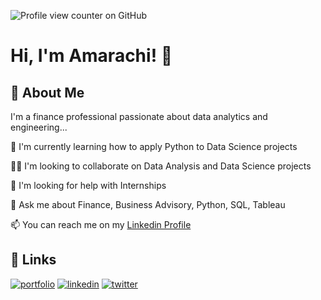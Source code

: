 ![Profile view counter on GitHub](https://komarev.com/ghpvc/?username=amaraelekwa)
# Hi, I'm Amarachi! 👋


## 🚀 About Me
I'm a finance professional passionate about data analytics and engineering...


🧠 I'm currently learning how to apply Python to Data Science projects

👯‍♀️ I'm looking to collaborate on Data Analysis and Data Science projects

🤔 I'm looking for help with Internships

💬 Ask me about Finance, Business Advisory, Python, SQL, Tableau

📫 You can reach me on my [Linkedin Profile](http://linkedin.com/in/amarachi-elekwa-754107124) 






## 🔗 Links
[![portfolio](https://img.shields.io/badge/my_portfolio-000?style=for-the-badge&logo=ko-fi&logoColor=white)](https://amaraelekwa.github.io/amaraelekwa.github.io/index.html/)
[![linkedin](https://img.shields.io/badge/linkedin-0A66C2?style=for-the-badge&logo=linkedin&logoColor=white)](https://www.linkedin.com/in/amarachi-elekwa-754107124/)
[![twitter](https://img.shields.io/badge/twitter-1DA1F2?style=for-the-badge&logo=twitter&logoColor=white)](https://x.com/APElekwa)


